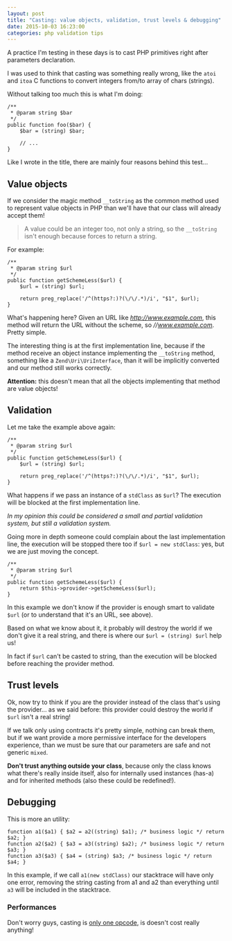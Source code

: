 ```yaml
---
layout: post
title: "Casting: value objects, validation, trust levels & debugging"
date: 2015-10-03 16:23:00
categories: php validation tips
---
```


A practice I'm testing in these days is to cast PHP primitives right after parameters declaration.


I was used to think that casting was something really wrong, like the `atoi` and `itoa` C functions to convert integers from/to array of chars (strings).

Without talking too much this is what I'm doing:

    /**
     * @param string $bar
     */
    public function foo($bar) {
        $bar = (string) $bar;

        // ...
    }

Like I wrote in the title, there are mainly four reasons behind this test...

## Value objects

If we consider the magic method `__toString` as the common method used to represent value objects in PHP than we'll have that our class will already accept them!

> A value could be an integer too, not only a string, so the `__toString` isn't enough because forces to return a string.

For example:

    /**
     * @param string $url
     */
    public function getSchemeLess($url) {
        $url = (string) $url;

        return preg_replace('/^(https?:)?(\/\/.*)/i', "$1", $url);
    }

What's happening here? Given an URL like *http://www.example.com*, this method will return the URL without the scheme, so *//www.example.com*. Pretty simple.

The interesting thing is at the first implementation line, because if the method receive an object instance implementing the `__toString` method, something like a `Zend\Uri\UriInterface`, than it will be implicitly converted and our method still works correctly.

**Attention:** this doesn't mean that all the objects implementing that method are value objects!

## Validation

Let me take the example above again:

    /**
     * @param string $url
     */
    public function getSchemeLess($url) {
        $url = (string) $url;

        return preg_replace('/^(https?:)?(\/\/.*)/i', "$1", $url);
    }

What happens if we pass an instance of a `stdClass` as `$url`? The execution will be blocked at the first implementation line.

_In my opinion this could be considered a small and partial validation system, but still a validation system._

Going more in depth someone could complain about the last implementation line, the execution will be stopped there too if `$url = new stdClass`: yes, but we are just moving the concept.

    /**
     * @param string $url
     */
    public function getSchemeLess($url) {
        return $this->provider->getSchemeLess($url);
    }

In this example we don't know if the provider is enough smart to validate `$url` (or to understand that it's an URL, see above).

Based on what we know about it, it probably will destroy the world if we don't give it a real string, and there is where our `$url = (string) $url` help us!

In fact if `$url` can't be casted to string, than the execution will be blocked before reaching the provider method.

## Trust levels

Ok, now try to think if you are the provider instead of the class that's using the provider... as we said before: this provider could destroy the world if `$url` isn't a real string!

If we talk only using contracts it's pretty simple, nothing can break them, but if we want provide a more permissive interface for the developers experience, than we must be sure that our parameters are safe and not generic `mixed`.

**Don't trust anything outside your class**, because only the class knows what there's really inside itself, also for internally used instances (has-a) and for inherited methods (also these could be redefined!).

## Debugging

This is more an utility:

    function a1($a1) { $a2 = a2((string) $a1); /* business logic */ return $a2; }
    function a2($a2) { $a3 = a3((string) $a2); /* business logic */ return $a3; }
    function a3($a3) { $a4 = (string) $a3; /* business logic */ return $a4; }

In this example, if we call `a1(new stdClass)` our stacktrace will have only one error, removing the string casting from a1 and a2 than everything until `a3` will be included in the stacktrace.

### Performances

Don't worry guys, casting is [only one opcode](https://3v4l.org/UIWWv/vld#tabs), is doesn't cost really anything!
